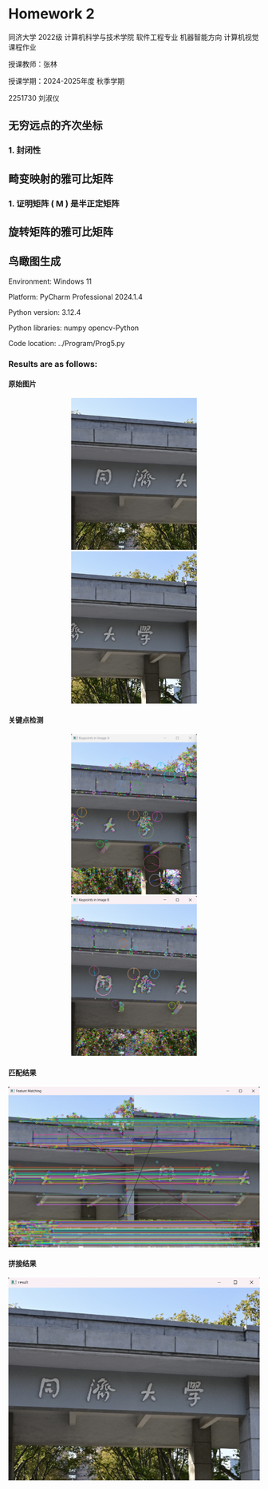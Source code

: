 # Homework 2

同济大学 2022级 计算机科学与技术学院 软件工程专业 机器智能方向 计算机视觉课程作业

授课教师：张林

授课学期：2024-2025年度 秋季学期

2251730 刘淑仪

## 无穷远点的齐次坐标

### 1. 封闭性

## 畸变映射的雅可比矩阵

### 1. 证明矩阵 \( M \) 是半正定矩阵

## 旋转矩阵的雅可比矩阵

## 鸟瞰图生成

Environment: Windows 11

Platform: PyCharm Professional 2024.1.4

Python version: 3.12.4

Python libraries: numpy opencv-Python

Code location: ../Program/Prog5.py

### Results are as follows:

#### 原始图片
<div align="center">
    <img src="../CV_2251730_刘淑仪_Assignment1/src/5-1.jpg" alt="图片1" width="50%" style="max-width: 300px;">
    <img src="../CV_2251730_刘淑仪_Assignment1/src/5-2.jpg" alt="图片2" width="50%" style="max-width: 300px;">
</div>

#### 关键点检测
<div align="center">
    <img src="../CV_2251730_刘淑仪_Assignment1/src/5-3.png" alt="图片1" width="50%" style="max-width: 300px;">
    <img src="../CV_2251730_刘淑仪_Assignment1/src/5-4.png" alt="图片2" width="50%" style="max-width: 300px;">
</div>

#### 匹配结果
![](../CV_2251730_刘淑仪_Assignment1/src/5-5.png)

#### 拼接结果
![](../CV_2251730_刘淑仪_Assignment1/src/5-6.png)